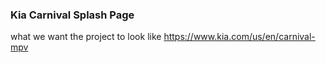 ### Kia Carnival Splash Page
 what we want the project to look like https://www.kia.com/us/en/carnival-mpv
